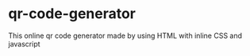 # qr-code-generator
This online qr code generator made by using HTML with inline CSS and javascript 
